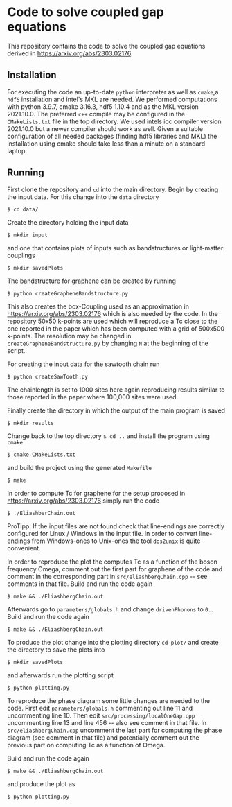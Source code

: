 # Code to solve coupled gap equations

This repository contains the code to solve the coupled gap equations derived in https://arxiv.org/abs/2303.02176.

## Installation

For executing the code an up-to-date `python` interpreter as well as `cmake`,a `hdf5` installation and intel's MKL are needed.
We performed computations with python 3.9.7, cmake 3.16.3, hdf5 1.10.4 and as the MKL version 2021.10.0.
The preferred `c++` compile may be configured in the `CMakeLists.txt` file in the top directory.
We used intels icc compiler version 2021.10.0 but a newer compiler should work as well.
Given a suitable configuration of all needed packages (finding hdf5 libraries and MKL) the installation using cmake should take less than a minute on a standard laptop.

## Running

First clone the repository and `cd` into the main directory.
Begin by creating the input data.
For this change into the `data` directory
```
$ cd data/
```
Create the directory holding the input data
```
$ mkdir input
```
and one that contains plots of inputs such as bandstructures or light-matter couplings
```
$ mkdir savedPlots
```
The bandstructure for graphene can be created by running
```
$ python createGrapheneBandstructure.py
```
This also creates the box-Coupling used as an approximation in https://arxiv.org/abs/2303.02176 which is also needed by the code.
In the repository 50x50 k-points are used which will reproduce a Tc close to the one reported in the paper which has been computed with a grid of 500x500 k-points.
The resolution may be changed in `createGrapheneBandstructure.py` by changing `N` at the beginning of the script.

For creating the input data for the sawtooth chain run

```
$ python createSawTooth.py
```
The chainlength is set to 1000 sites here again reproducing results similar to those reported in the paper where 100,000 sites were used.

Finally create the directory in which the output of the main program is saved

```
$ mkdir results
```
Change back to the top directory `$ cd ..` and install the program using `cmake`
```
$ cmake CMakeLists.txt
```
and build the project using the generated `Makefile`
```
$ make
```
In order to compute Tc for graphene for the setup proposed in https://arxiv.org/abs/2303.02176 simply run the code
```
$ ./EliashberChain.out
```

ProTipp: If the input files are not found check that line-endings are correctly configured for Linux / Windows in the input file.
In order to convert line-endings from Windows-ones to Unix-ones the tool `dos2unix` is quite convenient.

In order to reproduce the plot the computes Tc as a function of the boson frequency Omega, comment out the first part for graphene of the code and comment in the corresponding part in `src/eliashbergChain.cpp` -- see comments in that file.
Build and run the code again

```
$ make && ./EliashbergChain.out
```
Afterwards go to `parameters/globals.h` and change `drivenPhonons` to `0.`.
Build and run the code again

```
$ make && ./EliashbergChain.out
```

To produce the plot change into the plotting directory `cd plot/` and create the directory to save the plots into
```
$ mkdir savedPlots
```
and afterwards run the plotting script
```
$ python plotting.py
```
To reproduce the phase diagram some little changes are needed to the code.
First edit `parameters/globals.h` commenting out line 11 and uncommenting line 10.
Then edit `src/processing/localOneGap.cpp` uncommenting line 13 and line 456 -- also see comment in that file.
In `src/eliashbergChain.cpp` uncomment the last part for computing the phase diagram (see comment in that file) and potentially comment out the previous part on computing Tc as a function of Omega.

Build and run the code again

```
$ make && ./EliashbergChain.out
```
and produce the plot as
```
$ python plotting.py
```


